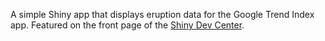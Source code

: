 A simple Shiny app that displays eruption data for the Google Trend Index app. Featured on the front page of the [Shiny Dev Center](http://shiny.rstudio.com).

